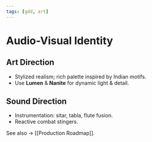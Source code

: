 ```yaml
---
tags: [gdd, art]
---
```


# Audio-Visual Identity

## Art Direction
- Stylized realism; rich palette inspired by Indian motifs.  
- Use **Lumen** & **Nanite** for dynamic light & detail.

## Sound Direction
- Instrumentation: sitar, tabla, flute fusion.  
- Reactive combat stingers.

See also → [[Production Roadmap]].
